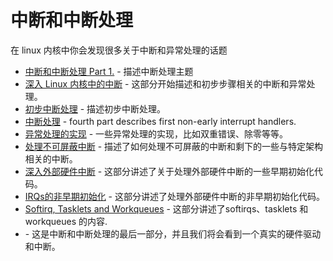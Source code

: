 # 中断和中断处理

在 linux 内核中你会发现很多关于中断和异常处理的话题

* [中断和中断处理 Part 1.](interrupts-1.md) - 描述中断处理主题
* [深入 Linux 内核中的中断](interrupts-2.md) - 这部分开始描述和初步步骤相关的中断和异常处理。
* [初步中断处理](interrupts-3.md) - 描述初步中断处理。
* [中断处理](interrupts-4.md) - fourth part describes first non-early interrupt handlers.
* [异常处理的实现](interrupts-5.md) - 一些异常处理的实现，比如双重错误、除零等等。
* [处理不可屏蔽中断](interrupts-6.md) - 描述了如何处理不可屏蔽的中断和剩下的一些与特定架构相关的中断。
* [深入外部硬件中断](interrupts-7.md) - 这部分讲述了关于处理外部硬件中断的一些早期初始化代码。
* [IRQs的非早期初始化](interrupts-8.md) - 这部分讲述了处理外部硬件中断的非早期初始化代码。
* [Softirq, Tasklets and Workqueues](interrupts-9.md) - 这部分讲述了softirqs、tasklets 和 workqueues 的内容.
* [](interrupts-10.md) - 这是中断和中断处理的最后一部分，并且我们将会看到一个真实的硬件驱动和中断。
